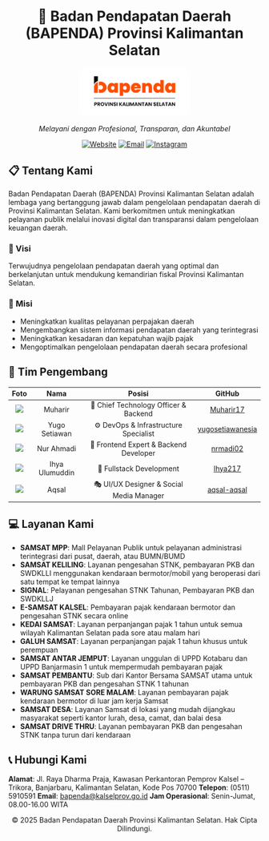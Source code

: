 <div align="center">

# 🏢 Badan Pendapatan Daerah (BAPENDA) Provinsi Kalimantan Selatan

<img src="Logo.png" alt="Bapenda Kalsel Logo" width="200" style="background-color: white; padding: 10px; border-radius: 10px;">

*Melayani dengan Profesional, Transparan, dan Akuntabel*

[![Website](https://img.shields.io/badge/Website-bapenda.kalselprov.go.id-blue?style=for-the-badge)](https://bapenda.kalselprov.go.id)
[![Email](https://img.shields.io/badge/Email-bapenda@kalselprov.go.id-red?style=for-the-badge)](mailto:bapenda@kalselprov.go.id)
[![Instagram](https://img.shields.io/badge/Instagram-@bapendaprovkalselofficial-purple?style=for-the-badge&logo=instagram)](https://www.instagram.com/bapendaprovkalselofficial/?hl=en)

</div>

## 📋 Tentang Kami

Badan Pendapatan Daerah (BAPENDA) Provinsi Kalimantan Selatan adalah lembaga yang bertanggung jawab dalam pengelolaan pendapatan daerah di Provinsi Kalimantan Selatan. Kami berkomitmen untuk meningkatkan pelayanan publik melalui inovasi digital dan transparansi dalam pengelolaan keuangan daerah.

### 🎯 Visi

Terwujudnya pengelolaan pendapatan daerah yang optimal dan berkelanjutan untuk mendukung kemandirian fiskal Provinsi Kalimantan Selatan.

### 🚀 Misi

- Meningkatkan kualitas pelayanan perpajakan daerah
- Mengembangkan sistem informasi pendapatan daerah yang terintegrasi
- Meningkatkan kesadaran dan kepatuhan wajib pajak
- Mengoptimalkan pengelolaan pendapatan daerah secara profesional

## 👥 Tim Pengembang

<div align="center">

| Foto | Nama | Posisi | GitHub |
|:----:|:----:|:-------:|:-----:|
| <img src="https://github.com/Muharir17.png" width="75"> | Muharir | 🔱 Chief Technology Officer & Backend | [Muharir17](https://github.com/Muharir17) |
| <img src="https://github.com/yugosetiawanesia.png" width="75"> | Yugo Setiawan | ⚙️ DevOps & Infrastructure Specialist | [yugosetiawanesia](https://github.com/yugosetiawanesia) |
| <img src="https://github.com/nrmadi02.png" width="75"> | Nur Ahmadi | 🎨 Frontend Expert & Backend Developer | [nrmadi02](https://github.com/nrmadi02) |
| <img src="https://github.com/Ihya217.png" width="75"> | Ihya Ulumuddin | 🔄 Fullstack Development | [Ihya217](https://github.com/Ihya217) |
| <img src="https://github.com/aqsal-aqsal.png" width="75"> | Aqsal | 🎭 UI/UX Designer & Social Media Manager | [aqsal-aqsal](https://github.com/aqsal-aqsal) |

</div>

## 💻 Layanan Kami

- **SAMSAT MPP**: Mall Pelayanan Publik untuk pelayanan administrasi terintegrasi dari pusat, daerah, atau BUMN/BUMD
- **SAMSAT KELILING**: Layanan pengesahan STNK, pembayaran PKB dan SWDKLLI menggunakan kendaraan bermotor/mobil yang beroperasi dari satu tempat ke tempat lainnya
- **SIGNAL**: Pelayanan pengesahan STNK Tahunan, Pembayaran PKB dan SWDKLLJ
- **E-SAMSAT KALSEL**: Pembayaran pajak kendaraan bermotor dan pengesahan STNK secara online
- **KEDAI SAMSAT**: Layanan perpanjangan pajak 1 tahun untuk semua wilayah Kalimantan Selatan pada sore atau malam hari
- **GALUH SAMSAT**: Layanan perpanjangan pajak 1 tahun khusus untuk perempuan
- **SAMSAT ANTAR JEMPUT**: Layanan unggulan di UPPD Kotabaru dan UPPD Banjarmasin 1 untuk mempermudah pembayaran pajak
- **SAMSAT PEMBANTU**: Sub dari Kantor Bersama SAMSAT utama untuk pembayaran PKB dan pengesahan STNK 1 tahunan
- **WARUNG SAMSAT SORE MALAM**: Layanan pembayaran pajak kendaraan bermotor di luar jam kerja Samsat
- **SAMSAT DESA**: Layanan Samsat di lokasi yang mudah dijangkau masyarakat seperti kantor lurah, desa, camat, dan balai desa
- **SAMSAT DRIVE THRU**: Layanan pembayaran PKB dan pengesahan STNK tanpa turun dari kendaraan

## 📞 Hubungi Kami

**Alamat**: Jl. Raya Dharma Praja, Kawasan Perkantoran Pemprov Kalsel – Trikora, Banjarbaru, Kalimantan Selatan, Kode Pos 70700
**Telepon**: (0511) 5910591
**Email**: bapenda@kalselprov.go.id
**Jam Operasional**: Senin-Jumat, 08.00-16.00 WITA

<div align="center">

© 2025 Badan Pendapatan Daerah Provinsi Kalimantan Selatan. Hak Cipta Dilindungi.

</div>
